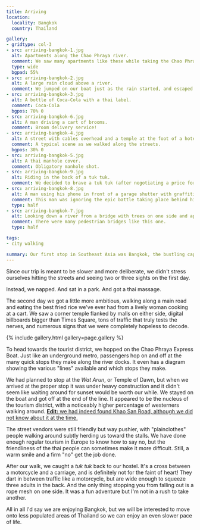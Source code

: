 ```yaml
---
title: Arriving
location:
  locality: Bangkok
  country: Thailand

gallery:
- gridtype: col-3
- src: arriving-bangkok-1.jpg
  alt: Apartments along the Chao Phraya river.
  comment: We saw many apartments like these while taking the Chao Phraya Express Boat.
  type: wide
  bgpad: 55%
- src: arriving-bangkok-2.jpg
  alt: A large rain cloud above a river.
  comment: We jumped on our boat just as the rain started, and escaped without getting wet.
- src: arriving-bangkok-3.jpg
  alt: A bottle of Coca-Cola with a thai label.
  comment: Coca-Cola
  bgpos: 70% 0
- src: arriving-bangkok-6.jpg
  alt: A man driving a cart of brooms.
  comment: Broom delivery service!
- src: arriving-bangkok-4.jpg
  alt: A street with cables overhead and a temple at the foot of a hotel building.
  comment: A typical scene as we walked along the streets.
  bgpos: 30% 0
- src: arriving-bangkok-5.jpg
  alt: A thai manhole cover.
  comment: Obligatory manhole shot.
- src: arriving-bangkok-9.jpg
  alt: Riding in the back of a tuk tuk.
  comment: We decided to brave a tuk tuk (after negotiating a price for the two of us, of course!), and the ride was quite exciting... not always for a good reason.
- src: arriving-bangkok-8.jpg
  alt: A man using his phone in front of a garage shutter with graffiti on it.
  comment: This man was ignoring the epic battle taking place behind him.
  type: half
- src: arriving-bangkok-7.jpg
  alt: Looking down a river from a bridge with trees on one side and apartments on the other.
  comment: There were many pedestrian bridges like this one.
  type: half

tags:
- city walking

summary: Our first stop in Southeast Asia was Bangkok, the bustling capitol of Thailand. Bangkok is a busy, dirty city but it is filled with very friendly people who always greet you with a smile.
---
```


Since our trip is meant to be slower and more deliberate, we didn't stress ourselves hitting the streets and seeing two or three sights on the first day. 

Instead, we napped. And sat in a park. And got a thai massage.

The second day we got a little more ambitious, walking along a main road and eating the best fried rice we've ever had from a lively woman cooking at a cart. We saw a corner temple flanked by malls on either side, digital billboards bigger than Times Square, tons of traffic that truly tests the nerves, and numerous signs that we were completely hopeless to decode.

{% include gallery.html gallery=page.gallery %}

To head towards the tourist district, we hopped on the Chao Phraya Express Boat. Just like an underground metro, passengers hop on and off at the many quick stops they make along the river docks. It even has a diagram showing the various "lines" available and which stops they make.

We had planned to stop at the _Wat Arun_, or Temple of Dawn, but when we arrived at the proper stop it was under heavy construction and it didn't seem like waiting around for sunset would be worth our while. We stayed on the boat and got off at the end of the line. It appeared to be the nucleus of the tourism district, with a noticeably higher percentage of westerners walking around. <ins class="update" datetime="2016-01-10"><strong>Edit:</strong> we had indeed found Khao San Road, although we did not know about it at the time.</ins>

The street vendors were still friendly but way pushier, with "plainclothes" people walking around subtly herding us toward the stalls. We have done enough regular tourism in Europe to know how to say no, but the friendliness of the thai people can sometimes make it more difficult. Still, a warm smile and a firm "no" get the job done.

After our walk, we caught a _tuk tuk_ back to our hostel. It's a cross between a motorcycle and a carriage, and is definitely not for the faint of heart! They dart in between traffic like a motorcycle, but are wide enough to squeeze three adults in the back. And the only thing stopping you from falling out is a rope mesh on one side. It was a fun adventure but I'm not in a rush to take another.

All in all I'd say we are enjoying Bangkok, but we will be interested to move onto less populated areas of Thailand so we can enjoy an even slower pace of life.
